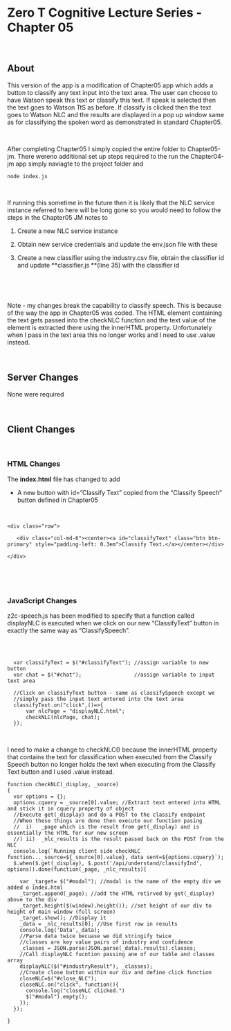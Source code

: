 Zero T Cognitive Lecture Series - Chapter 05
============================================

 

About
-----

This version of the app is a modification of Chapter05 app which adds a button
to classify any text input into the text area. The user can choose to have
Watson speak this text or classify this text. If speak is selected then the text
goes to Watson TtS as before. If classify is clicked then the text goes to
Watson NLC and the results are displayed in a pop up window same as for
classifying the spoken word as demonstrated in standard Chapter05.

 

After completing Chapter05 I simply copied the entire folder to Chapter05-jm.
There wereno additional set up steps required to the run the Chapter04-jm app
simply naviagte to the project folder and

~~~~~~~~~~~~~~~~~~~~~~~~~~~~~~~~~~~~~~~~~~~~~~~~~~~~~~~~~~~~~~~~~~~~~~~~~~~~~~~~
node index.js
~~~~~~~~~~~~~~~~~~~~~~~~~~~~~~~~~~~~~~~~~~~~~~~~~~~~~~~~~~~~~~~~~~~~~~~~~~~~~~~~

 

If running this sometime in the future then it is likely that the NLC service
instance referred to here will be long gone so you would need to follow the
steps in the Chapter05 JM notes to

1.  Create a new NLC service instance

2.  Obtain new service credentials and update the env.json file with these

3.  Create a new classifier using the industry.csv file, obtain the classifier
    id and update **classifier.js **(line 35) with the classifier id

 

 

Note - my changes break the capability to classify speech. This is because of
the way the app in Chapter05 was coded. The HTML element containing the text
gets passed into the checkNLC function and the text value of the element is
extracted there using the innerHTML property. Unfortunately when I pass in the
text area this no longer works and I need to use .value instead.

 

Server Changes
--------------

None were required

 

Client Changes
--------------

 

### HTML Changes

The **index.html** file has changed to add

-   A new button with id=”Classify Text” copied from the “Classify Speech”
    button defined in Chapter05

 

~~~~~~~~~~~~~~~~~~~~~~~~~~~~~~~~~~~~~~~~~~~~~~~~~~~~~~~~~~~~~~~~~~~~~~~~~~~~~~~~
<div class="row">

   <div class="col-md-6"><center><a id="classifyText" class="btn btn-primary" style="padding-left: 0.3em">Classify Text.</a></center></div>

</div>
~~~~~~~~~~~~~~~~~~~~~~~~~~~~~~~~~~~~~~~~~~~~~~~~~~~~~~~~~~~~~~~~~~~~~~~~~~~~~~~~

 

 

### JavaScript Changes

z2c-speech.js has been modified to specify that a function called displayNLC is
executed when we click on our new “ClassifyText” button in exactly the same way
as “ClassifySpeech”.

 

~~~~~~~~~~~~~~~~~~~~~~~~~~~~~~~~~~~~~~~~~~~~~~~~~~~~~~~~~~~~~~~~~~~~~~~~~~~~~~~~
  
  var classifyText = $("#classifyText"); //assign variable to new button
  var chat = $("#chat");                 //assign variable to input text area

  //Click on classifyText button - same as classifySpeech except we
  //simply pass the input text entered into the text area
  classifyText.on("click",()=>{
      var nlcPage = "displayNLC.html";
      checkNLC(nlcPage, chat);
  });
~~~~~~~~~~~~~~~~~~~~~~~~~~~~~~~~~~~~~~~~~~~~~~~~~~~~~~~~~~~~~~~~~~~~~~~~~~~~~~~~

 

I need to make a change to checkNLC() because the innerHTML property that
contains the text for classification when executed from the Classify Speech
button no longer holds the text when executing from the Classify Text button and
I used .value instead.

~~~~~~~~~~~~~~~~~~~~~~~~~~~~~~~~~~~~~~~~~~~~~~~~~~~~~~~~~~~~~~~~~~~~~~~~~~~~~~~~
function checkNLC(_display, _source)
{
  var options = {};
  options.cquery = _source[0].value; //Extract text entered into HTML and stick it in cquery property of object
  //Execute get(_display) and do a POST to the classify endpoint
  //When these things are done then execute our function pasing
  //  i)   _page which is the result from get(_display) and is essentially the HTML for our new screen
  //) ii)  _nlc_results is the result passed back on the POST from the NLC
  console.log(`Running client side checkNLC function..._source=${_source[0].value}, data sent=${options.cquery}`);
  $.when($.get(_display), $.post('/api/understand/classifyInd', options)).done(function(_page, _nlc_results){

    var _target= $("#modal"); //modal is the name of the empty div we added o index.html
    _target.append(_page); //add the HTML retirved by get(_display) above to the div
    _target.height($(window).height()); //set height of our div to height of main window (full screen)
    _target.show(); //Display it
    _data = _nlc_results[0]; //Use first row in results
    console.log('Data',_data);
    //Parse data twice becuase we did stringify twice
    //classes are key value pairs of industry and confidence
    _classes = JSON.parse(JSON.parse(_data).results).classes;
    //Call displayNLC fucntion passing ane of our table and classes array
    displayNLC($("#industryResult"), _classes);
    //Create close button within our div and define click function
    closeNLC=$("#close_NLC");
    closeNLC.on("click", function(){
      console.log("closeNLC clicked.")
      $("#modal").empty();
    });
  });

}
~~~~~~~~~~~~~~~~~~~~~~~~~~~~~~~~~~~~~~~~~~~~~~~~~~~~~~~~~~~~~~~~~~~~~~~~~~~~~~~~

 

 

 

 

 

 

 

 

 

 

 

 

 

 
